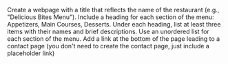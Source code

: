 Create a webpage with a title that reflects the name of the restaurant (e.g., "Delicious Bites Menu").
Include a heading for each section of the menu: Appetizers, Main Courses, Desserts.
Under each heading, list at least three items with their names and brief descriptions.
Use an unordered list for each section of the menu.
Add a link at the bottom of the page leading to a contact page (you don't need to create the contact page, just include a placeholder link)